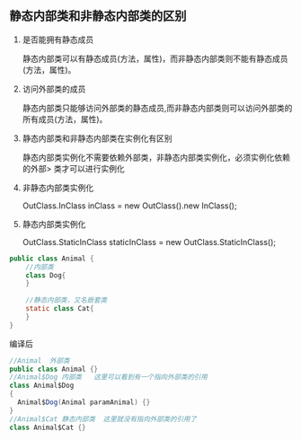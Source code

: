 ## 静态内部类和非静态内部类的区别

1. 是否能拥有静态成员

    静态内部类可以有静态成员(方法，属性)，而非静态内部类则不能有静态成员(方法，属性)。
2. 访问外部类的成员

    静态内部类只能够访问外部类的静态成员,而非静态内部类则可以访问外部类的所有成员(方法，属性)。
3. 静态内部类和非静态内部类在实例化有区别

    静态内部类实例化不需要依赖外部类，非静态内部类实例化，必须实例化依赖的外部> 类才可以进行实例化
4. 非静态内部类实例化

    OutClass.InClass inClass = new OutClass().new InClass();
5. 静态内部类实例化

    OutClass.StaticInClass staticInClass = new OutClass.StaticInClass();

```java
public class Animal {
	//内部类
	class Dog{
	}
	
	//静态内部类，又名嵌套类
	static class Cat{
	}
}
```
编译后
```java
//Animal  外部类
public class Animal {}
//Animal$Dog 内部类   这里可以看到有一个指向外部类的引用
class Animal$Dog
{
  Animal$Dog(Animal paramAnimal) {}
}
//Animal$Cat 静态内部类  这里就没有指向外部类的引用了
class Animal$Cat {}
```